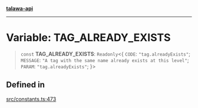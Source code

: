 [**talawa-api**](../../README.md)

***

# Variable: TAG\_ALREADY\_EXISTS

> `const` **TAG\_ALREADY\_EXISTS**: `Readonly`\<\{ `CODE`: `"tag.alreadyExists"`; `MESSAGE`: `"A tag with the same name already exists at this level"`; `PARAM`: `"tag.alreadyExists"`; \}\>

## Defined in

[src/constants.ts:473](https://github.com/Suyash878/talawa-api/blob/095e6964ce2a06c1c30d1acf81b6162203f1db91/src/constants.ts#L473)
